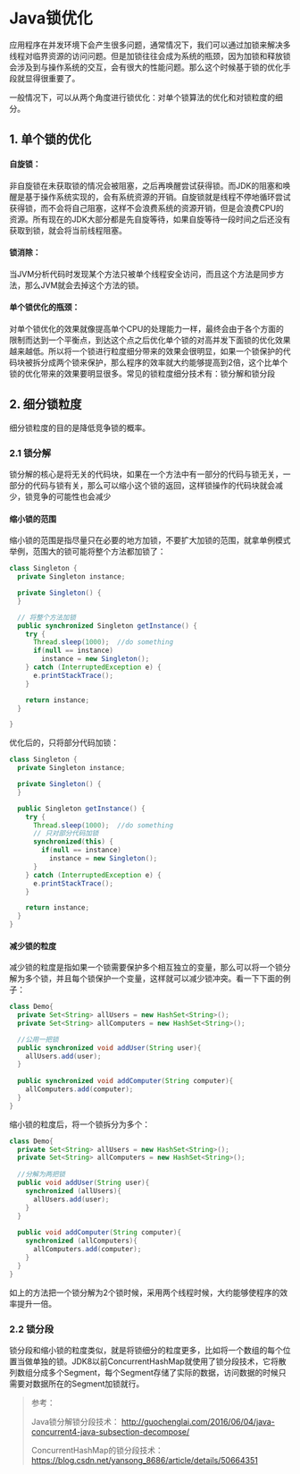 # Java锁优化

应用程序在并发环境下会产生很多问题，通常情况下，我们可以通过加锁来解决多线程对临界资源的访问问题。但是加锁往往会成为系统的瓶颈，因为加锁和释放锁会涉及到与操作系统的交互，会有很大的性能问题。那么这个时候基于锁的优化手段就显得很重要了。

一般情况下，可以从两个角度进行锁优化：对单个锁算法的优化和对锁粒度的细分。

## 1. 单个锁的优化

#### 自旋锁：

​	非自旋锁在未获取锁的情况会被阻塞，之后再唤醒尝试获得锁。而JDK的阻塞和唤醒是基于操作系统实现的，会有系统资源的开销。自旋锁就是线程不停地循环尝试获得锁，而不会将自己阻塞，这样不会浪费系统的资源开销，但是会浪费CPU的资源。所有现在的JDK大部分都是先自旋等待，如果自旋等待一段时间之后还没有获取到锁，就会将当前线程阻塞。

#### 锁消除：

​	当JVM分析代码时发现某个方法只被单个线程安全访问，而且这个方法是同步方法，那么JVM就会去掉这个方法的锁。

#### 单个锁优化的瓶颈：

​	对单个锁优化的效果就像提高单个CPU的处理能力一样，最终会由于各个方面的限制而达到一个平衡点，到达这个点之后优化单个锁的对高并发下面锁的优化效果越来越低。所以将一个锁进行粒度细分带来的效果会很明显，如果一个锁保护的代码块被拆分成两个锁来保护，那么程序的效率就大约能够提高到2倍，这个比单个锁的优化带来的效果要明显很多。常见的锁粒度细分技术有：锁分解和锁分段

## 2. 细分锁粒度

细分锁粒度的目的是降低竞争锁的概率。

### 2.1 锁分解

锁分解的核心是将无关的代码块，如果在一个方法中有一部分的代码与锁无关，一部分的代码与锁有关，那么可以缩小这个锁的返回，这样锁操作的代码块就会减少，锁竞争的可能性也会减少

#### 缩小锁的范围

缩小锁的范围是指尽量只在必要的地方加锁，不要扩大加锁的范围，就拿单例模式举例，范围大的锁可能将整个方法都加锁了：

```java
class Singleton {
  private Singleton instance;

  private Singleton() {
  }

  // 将整个方法加锁
  public synchronized Singleton getInstance() {
    try {
      Thread.sleep(1000);  //do something
      if(null == instance)
        instance = new Singleton();
    } catch (InterruptedException e) {
      e.printStackTrace();
    }

    return instance;
  }

}
```

优化后的，只将部分代码加锁：

```java
class Singleton {
  private Singleton instance;

  private Singleton() {
  }

  public Singleton getInstance() {
    try {
      Thread.sleep(1000);  //do something
      // 只对部分代码加锁
      synchronized(this) {
        if(null == instance)
          instance = new Singleton();
      }
    } catch (InterruptedException e) {
      e.printStackTrace();
    }

    return instance;
  }
}
```

#### 减少锁的粒度

减少锁的粒度是指如果一个锁需要保护多个相互独立的变量，那么可以将一个锁分解为多个锁，并且每个锁保护一个变量，这样就可以减少锁冲突。看一下下面的例子：

```java
class Demo{
  private Set<String> allUsers = new HashSet<String>();
  private Set<String> allComputers = new HashSet<String>();

  //公用一把锁
  public synchronized void addUser(String user){ 
    allUsers.add(user);
  }
  
  public synchronized void addComputer(String computer){
    allComputers.add(computer);
  }
}
```

缩小锁的粒度后，将一个锁拆分为多个：

```java
class Demo{
  private Set<String> allUsers = new HashSet<String>();
  private Set<String> allComputers = new HashSet<String>();
  
  //分解为两把锁
  public void addUser(String user){ 
    synchronized (allUsers){
      allUsers.add(user);
    }
  }
  
  public void addComputer(String computer){
    synchronized (allComputers){
      allComputers.add(computer);
    }
  }
}
```

如上的方法把一个锁分解为2个锁时候，采用两个线程时候，大约能够使程序的效率提升一倍。

### 2.2 锁分段

锁分段和缩小锁的粒度类似，就是将锁细分的粒度更多，比如将一个数组的每个位置当做单独的锁。JDK8以前ConcurrentHashMap就使用了锁分段技术，它将散列数组分成多个Segment，每个Segment存储了实际的数据，访问数据的时候只需要对数据所在的Segment加锁就行。




> 参考：
>
> Java锁分解锁分段技术： http://guochenglai.com/2016/06/04/java-concurrent4-java-subsection-decompose/
>
> ConcurrentHashMap的锁分段技术：https://blog.csdn.net/yansong_8686/article/details/50664351